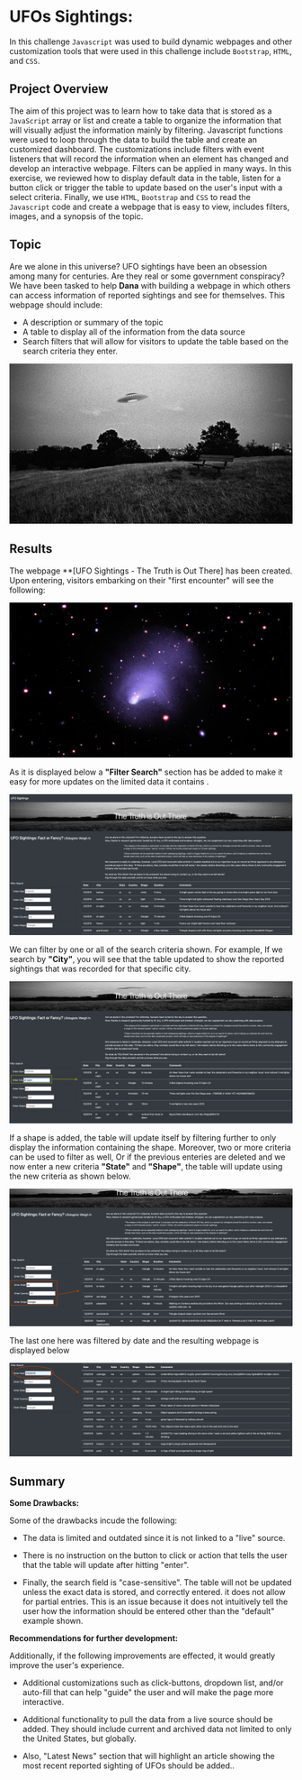 
# UFOs Sightings:

In this challenge `Javascript` was used to build dynamic webpages and other customization tools that were used in this challenge include `Bootstrap`, `HTML`, and `CSS`.

## Project Overview

The aim of this project was to learn how to take data that is stored as a `JavaScript` array or list and create a table to organize the information that will visually adjust the information mainly by filtering. Javascript functions were used to loop through the data to build the table and create an customized dashboard. The customizations include filters with event listeners that will record the information when an element has changed and develop an interactive webpage. Filters can be applied in many ways. In this exercise, we reviewed how to display default data in the table, listen for a button click or trigger the table to update based on the user's input with a select criteria. Finally, we use `HTML`, `Bootstrap` and `CSS` to read the `Javascript` code and create a webpage that is easy to view, includes filters, images, and a synopsis of the topic.

## Topic

Are we alone in this universe? UFO sightings have been an obsession among many for centuries. Are they real or some government conspiracy? We have been tasked to help **Dana** with building a webpage in which others can access information of reported sightings and see for themselves. This webpage should include:

* A description or summary of the topic 
* A table to display all of the information from the data source
* Search filters that will allow for visitors to update the table based on the search criteria they enter.    

![UFO](https://github.com/Adpetfem83/UFOs/blob/main/static/images/UFOs_image.jpeg)

## Results
The webpage **[UFO Sightings - The Truth is Out There] has been created. Upon entering, visitors embarking on their "first encounter" will see the following:


![webpage](https://github.com/Adpetfem83/UFOs/blob/main/static/images/Image_nasa.jpg)

As it is displayed below a **"Filter Search"** section has be added to make it easy for more updates on the limited data it contains . 

![unfilter](https://github.com/Adpetfem83/UFOs/blob/main/static/images/Unfiltered_page.png)

We can filter by one or all of the search criteria shown. For example, If we search by **"City"**, you will see that the table updated to show the reported sightings that was recorded for that specific city.

![filtercity](https://github.com/Adpetfem83/UFOs/blob/main/static/images/Filtered_by_city.png)

If a shape is added, the table will update itself by filtering further to only display the information containing the shape. Moreover, two or more criteria can be used to filter as well, Or if the previous enteries are deleted and we now enter a new criteria **"State"** and **"Shape"**, the table will update using the new criteria as shown below.

![filterstateandshape](https://github.com/Adpetfem83/UFOs/blob/main/static/images/Filtered_by_State_%26_shape.png)

The last one here was filtered by date and the resulting webpage is displayed below

![filterdate](https://github.com/Adpetfem83/UFOs/blob/main/static/images/Filtered_by_date.png)

## Summary

**Some Drawbacks:**

Some of the drawbacks incude the following:

* The data is limited and outdated since it is not linked to a "live" source.

* There is no instruction on the button to click or action that tells the user that the table will update after hitting "enter".

* Finally, the search field is "case-sensitive". The table will not be updated unless the exact data is stored, and correctly entered. it does not allow for partial entries. This is an issue because it does not intuitively tell the user how the information should be entered other than the "default" example shown. 

**Recommendations for further development:**

Additionally, if the following improvements are effected, it would greatly improve the user's experience.

* Additional customizations such as click-buttons, dropdown list, and/or auto-fill that can help "guide" the user and will make the page more interactive.

* Additional functionality to pull the data from a live source should be added. They should include current and archived data not limited to only the United States, but globally.

* Also, "Latest News" section that will highlight an article showing the most recent reported sighting of UFOs should be added..
 
